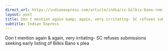 ```yaml
---
direct_url: https://indianexpress.com/article/india/sc-bilkis-bano-remission-gujarat-riots-8323707/
layout: post
title: Don t mention again &amp; again, very irritating- SC refuses submissions seeking early listing of Bilkis Bano s plea
subtitle: Indian Express
---
```


Don t mention again &amp; again, very irritating- SC refuses submissions seeking early listing of Bilkis Bano s plea